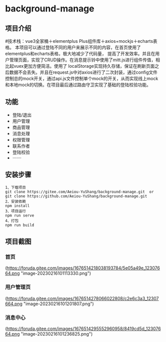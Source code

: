 # background-manage

## 项目介绍

#技术栈：vue3全家桶＋elementplus Plus组件库＋axios+mockjs＋echarts表格。
本项目可以通过登陆不同的用户来展示不同的内容，在首页使用了elementplus和echarts表格，极大地减少了代码量，
提高了开发效率。并且在用户管理页面，实现了CRUD操作。在消息提示铃中使用了mitt.js进行组件传值，相比起vuex更加方便简洁。使用了 localStorage实现持久存储，保证在刷新页面之后数据不会丢失。并且在request.js中对axios进行了二次封装，通过config文件控制总的mock开关，通过api.js文件控制单个mock的开关，从而实现线上mock和本地mock的切换。在项目最后通过路由守卫实现了基础的登陆校验功能。



## 功能

- 登陆/退出
- 用户管理
- 商品管理
- 消息处理
- 权限管理
- 联系作者
- 登陆校验
- ·······



## 安装步骤

```
1、下载项目
git clone https://gitee.com/Aeiou-YuShang/background-manage.git  or  git clone https://github.com/Aeiou-YuShang/background-manage.git
2、安装依赖
npm install
3、项目运行
npm run serve
4、打包
npm run build
```



## 项目截图

### 首页

(https://foruda.gitee.com/images/1676514218038193784/5e05a49e_12307664.png "image-20230216101113330.png")



### 用户管理页

(https://foruda.gitee.com/images/1676514278066022808/c2e6c3a3_12307664.png "image-20230216101201807.png")



### 消息中心

(https://foruda.gitee.com/images/1676514295552960958/8419cd5d_12307664.png "image-20230216101236825.png")

